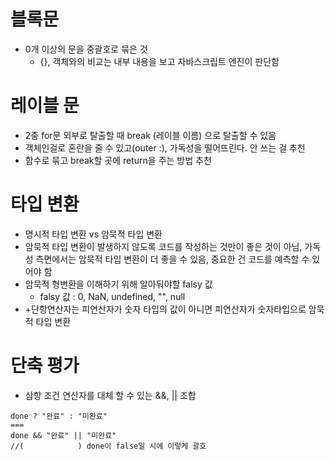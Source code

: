 # 블록문

* 0개 이상의 문을 중괄호로 묶은 것
  * {}, 객체와의 비교는 내부 내용을 보고 자바스크립트 엔진이 판단함

# 레이블 문

  * 2중 for문 외부로 탈출할 때 break (레이블 이름) 으로 탈출할 수 있음
  * 객체인걸로 혼란을 줄 수 있고(outer :), 가독성을 떨어뜨린다. 안 쓰는 걸 추천
  * 함수로 묶고 break할 곳에 return을 주는 방법 추천

# 타입 변환

  * 명시적 타입 변환 vs 암묵적 타입 변환
  * 암묵적 타입 변환이 발생하지 않도록 코드를 작성하는 것만이 좋은 것이 아님, 가독성 측면에서는 암묵적 타입 변환이 더 좋을 수 있음, 중요한 건 코드를 예측할 수 있어야 함
  * 암묵적 형변환을 이해하기 위해 알아둬야할 falsy 값
    * falsy 값 : 0, NaN, undefined, "", null
  * +단항연산자는 피연산자가 숫자 타입의 값이 아니면 피연산자가 숫자타입으로 암묵적 타입 변환

# 단축 평가

  * 삼항 조건 연산자를 대체 할 수 있는 &&, || 조합
  ```
  done ? "완료" : "미완료"
  ===
  done && "완료" || "미완료"
//(            ) done이 false일 시에 이렇게 괄호
  ```
